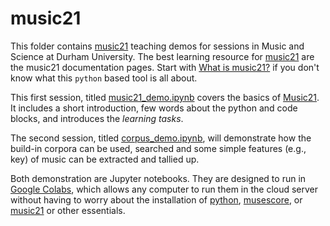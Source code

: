 # music21
This folder contains [music21](http://web.mit.edu/music21/) teaching demos for sessions in Music and Science at Durham University. The best learning resource for [music21](http://web.mit.edu/music21/) are the music21 documentation pages. Start with [What is music21?](http://web.mit.edu/music21/doc/about/what.html) if you don't know what this `python` based tool is all about. 

This first session, titled [music21_demo.ipynb](https://github.com/tuomaseerola/music21/blob/master/music21_demo.ipynb) covers the basics of [Music21](http://web.mit.edu/music21/). It includes a short introduction, few words about the python and code blocks, and introduces the *learning tasks*.

The second session, titled [corpus_demo.ipynb](https://github.com/tuomaseerola/music21/blob/master/corpus_demo.ipynb), will demonstrate how the build-in corpora can be used, searched and some simple features (e.g., key) of music can be extracted and tallied up.

Both demonstration are Jupyter notebooks. They are designed to run in [Google Colabs](https://colab.research.google.com/notebooks/intro.ipynb#recent=true), which allows any computer to run them in the cloud server without having to worry about the installation of [python](https://www.python.org), [musescore](https://musescore.org/en), or [music21](http://web.mit.edu/music21/) or other essentials.
